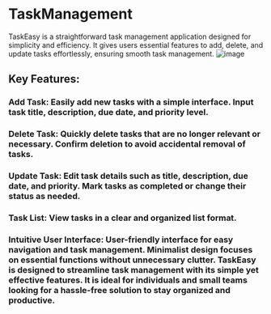 # TaskManagement
TaskEasy is a straightforward task management application designed for simplicity and efficiency. It gives users essential features to add, delete, and update tasks effortlessly, ensuring smooth task management.
![image](https://github.com/Aditya2462001/TaskManagement/assets/63384884/5ceaed3f-6f9c-4913-b3c6-dc127272bbfd)


## Key Features:
### Add Task: Easily add new tasks with a simple interface. Input task title, description, due date, and priority level.
### Delete Task: Quickly delete tasks that are no longer relevant or necessary. Confirm deletion to avoid accidental removal of tasks.
### Update Task: Edit task details such as title, description, due date, and priority. Mark tasks as completed or change their status as needed.
### Task List: View tasks in a clear and organized list format. 
### Intuitive User Interface: User-friendly interface for easy navigation and task management. Minimalist design focuses on essential functions without unnecessary clutter. TaskEasy is designed to streamline task management with its simple yet effective features. It is ideal for individuals and small teams looking for a hassle-free solution to stay organized and productive.
